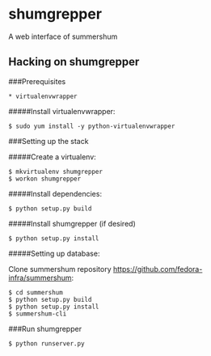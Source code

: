 shumgrepper
===========

A web interface of summershum

Hacking on shumgrepper
----------------------

###Prerequisites

    * virtualenvwrapper
    
#####Install virtualenvwrapper:

    $ sudo yum install -y python-virtualenvwrapper

###Setting up the stack

#####Create a virtualenv:

    $ mkvirtualenv shumgrepper
    $ workon shumgrepper

#####Install dependencies:

    $ python setup.py build

#####Install shumgrepper (if desired)

    $ python setup.py install
 
#####Setting up database:
  
Clone summershum repository https://github.com/fedora-infra/summershum:
    
    $ cd summershum
    $ python setup.py build
    $ python setup.py install
    $ summershum-cli
    
    
###Run shumgrepper

    $ python runserver.py

